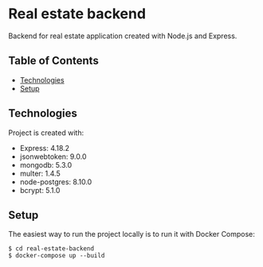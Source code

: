 # Real estate backend
Backend for real estate application created with Node.js and Express.

## Table of Contents
* [Technologies](#technologies)
* [Setup](#setup)

## Technologies
Project is created with:
* Express: 4.18.2
* jsonwebtoken: 9.0.0
* mongodb: 5.3.0
* multer: 1.4.5
* node-postgres: 8.10.0
* bcrypt: 5.1.0

## Setup
The easiest way to run the project locally is to run it with Docker Compose:
```
$ cd real-estate-backend
$ docker-compose up --build
```